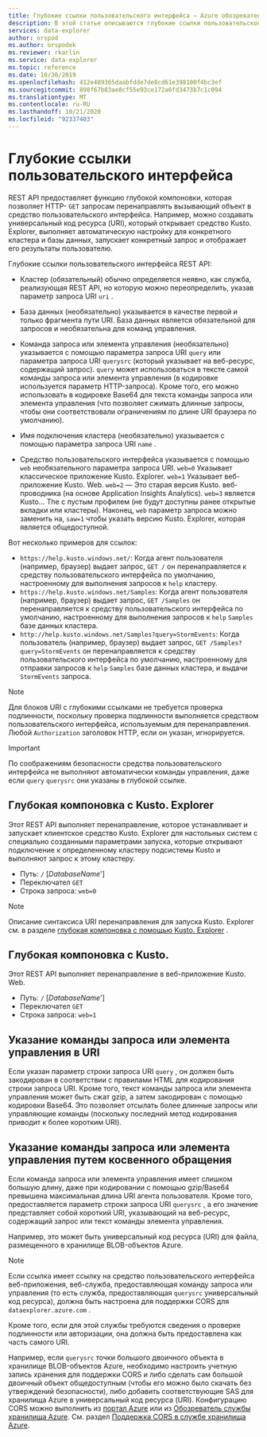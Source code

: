 ```yaml
---
title: Глубокие ссылки пользовательского интерфейса — Azure обозреватель данных | Документация Майкрософт
description: В этой статье описываются глубокие ссылки пользовательского интерфейса в Azure обозреватель данных.
services: data-explorer
author: orspod
ms.author: orspodek
ms.reviewer: rkarlin
ms.service: data-explorer
ms.topic: reference
ms.date: 10/30/2019
ms.openlocfilehash: 412e489365daabfdde7de8cd61e398100f4bc3ef
ms.sourcegitcommit: 898f67b83ae8cf55e93ce172a6fd3473b7c1c094
ms.translationtype: MT
ms.contentlocale: ru-RU
ms.lasthandoff: 10/21/2020
ms.locfileid: "92337403"
---
```

# <a name="ui-deep-links"></a>Глубокие ссылки пользовательского интерфейса

REST API предоставляет функцию глубокой компоновки, которая позволяет HTTP- `GET` запросам перенаправлять вызывающий объект в средство пользовательского интерфейса. Например, можно создавать универсальный код ресурса (URI), который открывает средство Kusto. Explorer, выполняет автоматическую настройку для конкретного кластера и базы данных, запускает конкретный запрос и отображает его результаты пользователю.

Глубокие ссылки пользовательского интерфейса REST API:

* Кластер (обязательный) обычно определяется неявно, как служба, реализующая REST API, но которую можно переопределить, указав параметр запроса URI `uri` .

* База данных (необязательно) указывается в качестве первой и только фрагмента пути URI. База данных является обязательной для запросов и необязательна для команд управления.

* Команда запроса или элемента управления (необязательно) указывается с помощью параметра запроса URI `query` или параметра запроса URI `querysrc` (который указывает на веб-ресурс, содержащий запрос).
  `query` может использоваться в тексте самой команды запроса или элемента управления (в кодировке используется параметр HTTP-запроса). Кроме того, его можно использовать в кодировке Base64 для текста команды запроса или элемента управления (что позволяет сжимать длинные запросы, чтобы они соответствовали ограничениям по длине URI браузера по умолчанию).

* Имя подключения кластера (необязательно) указывается с помощью параметра запроса URI `name` .

* Средство пользовательского интерфейса указывается с помощью `web` необязательного параметра запроса URI.
  `web=0` Указывает классическое приложение Kusto. Explorer. `web=1` Указывает веб-приложение Kusto. Web.
  `web=2` — Это старая версия Kusto. веб-проводника (на основе Application Insights Analytics). `web=3` является Kusto... The с пустым профилем (не будут доступны ранее открытые вкладки или кластеры). Наконец, `web` параметр запроса можно заменить на, `saw=1` чтобы указать версию Kusto. Explorer, которая является общедоступной.

Вот несколько примеров для ссылок:

* `https://help.kusto.windows.net/`: Когда агент пользователя (например, браузер) выдает запрос, `GET /` он перенаправляется к средству пользовательского интерфейса по умолчанию, настроенному для выполнения запросов к `help` кластеру.
* `https://help.kusto.windows.net/Samples`: Когда агент пользователя (например, браузер) выдает запрос, `GET /Samples` он перенаправляется к средству пользовательского интерфейса по умолчанию, настроенному для выполнения запросов к `help` `Samples` базе данных кластера.
* `http://help.kusto.windows.net/Samples?query=StormEvents`: Когда пользователь (например, браузер) выдает запрос, `GET /Samples?query=StormEvents` он перенаправляется к средству пользовательского интерфейса по умолчанию, настроенному для отправки запросов к `help` `Samples` базе данных кластера, и выдачи `StormEvents` запроса.

> [!NOTE]
> Для блоков URI с глубокими ссылками не требуется проверка подлинности, поскольку проверка подлинности выполняется средством пользовательского интерфейса, используемым для перенаправления.
> Любой `Authorization` заголовок HTTP, если он указан, игнорируется.

> [!IMPORTANT]
> По соображениям безопасности средства пользовательского интерфейса не выполняют автоматически команды управления, даже если `query` `querysrc` они указаны в глубокой ссылке.

## <a name="deep-linking-to-kustoexplorer"></a>Глубокая компоновка с Kusto. Explorer

Этот REST API выполняет перенаправление, которое устанавливает и запускает клиентское средство Kusto. Explorer для настольных систем с специально созданными параметрами запуска, которые открывают подключение к определенному кластеру подсистемы Kusto и выполняют запрос к этому кластеру.

* Путь: `/` [*DatabaseName*']
* Переключател `GET`
* Строка запроса: `web=0`

> [!NOTE]
> Описание синтаксиса URI перенаправления для запуска Kusto. Explorer см. в разделе [глубокая компоновка с помощью Kusto. Explorer](../../tools/kusto-explorer-using.md#deep-linking-queries) .

## <a name="deep-linking-to-kustowebexplorer"></a>Глубокая компоновка с Kusto.

Этот REST API выполняет перенаправление в веб-приложение Kusto. Web.

* Путь: `/` [*DatabaseName*']
* Переключател `GET`
* Строка запроса: `web=1`

## <a name="specifying-the-query-or-control-command-in-the-uri"></a>Указание команды запроса или элемента управления в URI

Если указан параметр строки запроса URI `query` , он должен быть закодирован в соответствии с правилами HTML для кодирования строки запроса URI. Кроме того, текст команды запроса или элемента управления может быть сжат gzip, а затем закодирован с помощью кодировки Base64. Это позволяет отсылать более длинные запросы или управляющие команды (поскольку последний метод кодирования приводит к более коротким URI).

## <a name="specifying-the-query-or-control-command-by-indirection"></a>Указание команды запроса или элемента управления путем косвенного обращения

Если команда запроса или элемента управления имеет слишком большую длину, даже при кодировании с помощью gzip/Base64 превышена максимальная длина URI агента пользователя. Кроме того, предоставляется параметр строки запроса URI `querysrc` , а его значение представляет собой короткий URI, указывающий на веб-ресурс, содержащий запрос или текст команды элемента управления.

Например, это может быть универсальный код ресурса (URI) для файла, размещенного в хранилище BLOB-объектов Azure.

> [!NOTE]
> Если ссылка имеет ссылку на средство пользовательского интерфейса веб-приложения, веб-служба, предоставляющая команду запроса или управления (то есть служба, предоставляющая `querysrc` универсальный код ресурса), должна быть настроена для поддержки CORS для `dataexplorer.azure.com` .
>
> Кроме того, если для этой службы требуются сведения о проверке подлинности или авторизации, она должна быть предоставлена как часть самого URI.
>
> Например, если `querysrc` точки большого двоичного объекта в хранилище BLOB-объектов Azure, необходимо настроить учетную запись хранения для поддержки CORS и либо сделать сам большой двоичный объект общедоступным (чтобы его можно было скачать без утверждений безопасности), либо добавить соответствующие SAS для хранилища Azure в универсальный код ресурса (URI). Конфигурацию CORS можно выполнить из [портал Azure](https://portal.azure.com/) или из [Обозреватель службы хранилища Azure](https://azure.microsoft.com/features/storage-explorer/).
> См. раздел [Поддержка CORS в службе хранилища Azure](/rest/api/storageservices/cross-origin-resource-sharing--cors--support-for-the-azure-storage-services).